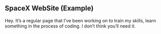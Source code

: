 ## SpaceX WebSite (Example)
Hey. It’s a regular page that I’ve been working on to train my skills, learn something in the process of coding. I don’t think you’ll need it.
